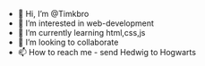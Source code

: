 - 👋 Hi, I’m @Timkbro
- 👀 I’m interested in web-development
- 🌱 I’m currently learning html,css,js
- 💞️ I’m looking to collaborate
- 📫 How to reach me - send Hedwig to Hogwarts

<!---
Timkbro/Timkbro is a ✨ special ✨ repository because its `README.md` (this file) appears on your GitHub profile.
You can click the Preview link to take a look at your changes.
--->
